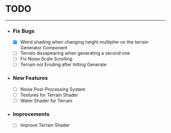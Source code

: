 ﻿# __TODO__

___

* ### Fix Bugs
  * [x] Weird shading when changing height multiplier on the terrain Generator Component
  * [ ] Terrain dissapearing when generating a second one
  * [ ] Fix Noise Scale Scrolling
  * [ ] Terrain not Eroding after hitting Generate

* ### New Features
  * [ ] Noise Post-Processing System
  * [ ] Textures for Terrain Shader
  * [ ] Water Shader for Terrain

* ### Improvements
  * [ ] Improve Terrain Shader